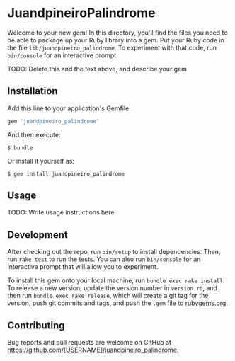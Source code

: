 # JuandpineiroPalindrome

Welcome to your new gem! In this directory, you'll find the files you need to be able to package up your Ruby library into a gem. Put your Ruby code in the file `lib/juandpineiro_palindrome`. To experiment with that code, run `bin/console` for an interactive prompt.

TODO: Delete this and the text above, and describe your gem

## Installation

Add this line to your application's Gemfile:

```ruby
gem 'juandpineiro_palindrome'
```

And then execute:

    $ bundle

Or install it yourself as:

    $ gem install juandpineiro_palindrome

## Usage

TODO: Write usage instructions here

## Development

After checking out the repo, run `bin/setup` to install dependencies. Then, run `rake test` to run the tests. You can also run `bin/console` for an interactive prompt that will allow you to experiment.

To install this gem onto your local machine, run `bundle exec rake install`. To release a new version, update the version number in `version.rb`, and then run `bundle exec rake release`, which will create a git tag for the version, push git commits and tags, and push the `.gem` file to [rubygems.org](https://rubygems.org).

## Contributing

Bug reports and pull requests are welcome on GitHub at https://github.com/[USERNAME]/juandpineiro_palindrome.
